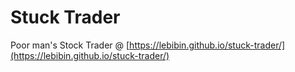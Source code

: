 # Stuck Trader
Poor man's Stock Trader @
[https://lebibin.github.io/stuck-trader/](https://lebibin.github.io/stuck-trader/)
